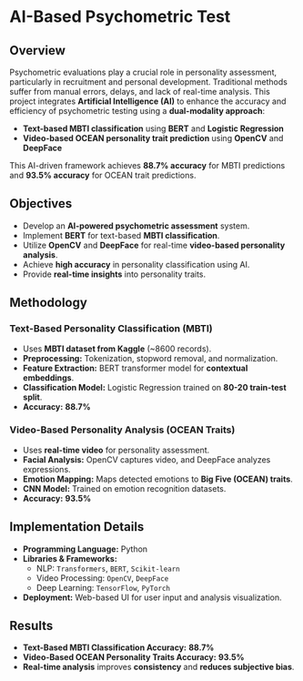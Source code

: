 # AI-Based Psychometric Test

## Overview  
Psychometric evaluations play a crucial role in personality assessment, particularly in recruitment and personal development. Traditional methods suffer from manual errors, delays, and lack of real-time analysis. This project integrates **Artificial Intelligence (AI)** to enhance the accuracy and efficiency of psychometric testing using a **dual-modality approach**:  
- **Text-based MBTI classification** using **BERT** and **Logistic Regression**  
- **Video-based OCEAN personality trait prediction** using **OpenCV** and **DeepFace**  

This AI-driven framework achieves **88.7% accuracy** for MBTI predictions and **93.5% accuracy** for OCEAN trait predictions.  

##  Objectives  
- Develop an **AI-powered psychometric assessment** system.  
- Implement **BERT** for text-based **MBTI classification**.  
- Utilize **OpenCV** and **DeepFace** for real-time **video-based personality analysis**.  
- Achieve **high accuracy** in personality classification using AI.  
- Provide **real-time insights** into personality traits.  

## Methodology  

### **Text-Based Personality Classification (MBTI)**  
- Uses **MBTI dataset from Kaggle** (~8600 records).  
- **Preprocessing:** Tokenization, stopword removal, and normalization.  
- **Feature Extraction:** BERT transformer model for **contextual embeddings**.  
- **Classification Model:** Logistic Regression trained on **80-20 train-test split**.  
- **Accuracy:** **88.7%**  

### **Video-Based Personality Analysis (OCEAN Traits)**  
- Uses **real-time video** for personality assessment.  
- **Facial Analysis:** OpenCV captures video, and DeepFace analyzes expressions.  
- **Emotion Mapping:** Maps detected emotions to **Big Five (OCEAN) traits**.  
- **CNN Model:** Trained on emotion recognition datasets.  
- **Accuracy:** **93.5%**  


##  Implementation Details  
- **Programming Language:** Python  
- **Libraries & Frameworks:**
  - NLP: `Transformers`, `BERT`, `Scikit-learn`  
  - Video Processing: `OpenCV`, `DeepFace`  
  - Deep Learning: `TensorFlow`, `PyTorch`  
- **Deployment:** Web-based UI for user input and analysis visualization.  


##  Results  
- **Text-Based MBTI Classification Accuracy:** **88.7%**  
- **Video-Based OCEAN Personality Traits Accuracy:** **93.5%**  
- **Real-time analysis** improves **consistency** and **reduces subjective bias**.  
